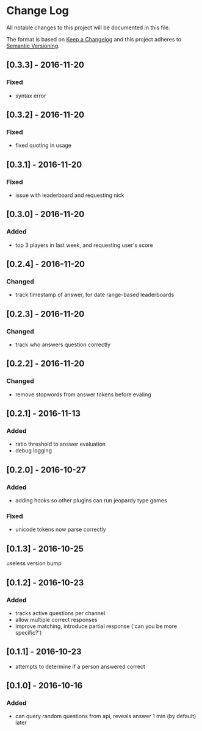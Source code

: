 # Change Log
All notable changes to this project will be documented in this file.

The format is based on [Keep a Changelog](http://keepachangelog.com/)
and this project adheres to [Semantic Versioning](http://semver.org/).

## [0.3.3] - 2016-11-20
### Fixed
- syntax error

## [0.3.2] - 2016-11-20
### Fixed
- fixed quoting in usage

## [0.3.1] - 2016-11-20
### Fixed
- issue with leaderboard and requesting nick

## [0.3.0] - 2016-11-20
### Added
- top 3 players in last week, and requesting user's score

## [0.2.4] - 2016-11-20
### Changed
- track timestamp of answer, for date range-based leaderboards

## [0.2.3] - 2016-11-20
### Changed
- track who answers question correctly

## [0.2.2] - 2016-11-20
### Changed
- remove stopwords from answer tokens before evaling

## [0.2.1] - 2016-11-13
### Added
- ratio threshold to answer evaluation
- debug logging

## [0.2.0] - 2016-10-27
### Added
- adding hooks so other plugins can run jeopardy type games

### Fixed
- unicode tokens now parse correctly


## [0.1.3] - 2016-10-25
useless version bump


## [0.1.2] - 2016-10-23
### Added
- tracks active questions per channel
- allow multiple correct responses
- improve matching, introduce partial response ('can you be more specific?')

## [0.1.1] - 2016-10-23
- attempts to determine if a person answered correct


## [0.1.0] - 2016-10-16
### Added
- can query random questions from api, reveals answer 1 min (by default) later
